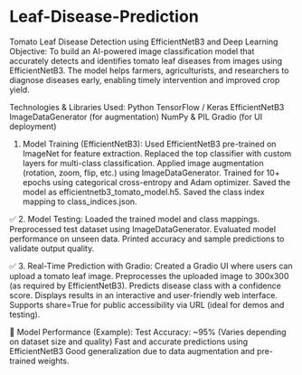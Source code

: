 # Leaf-Disease-Prediction
Tomato Leaf Disease Detection using EfficientNetB3 and Deep Learning
 Objective:
To build an AI-powered image classification model that accurately detects and identifies tomato leaf diseases from images using EfficientNetB3. The model helps farmers, agriculturists, and researchers to diagnose diseases early, enabling timely intervention and improved crop yield.

Technologies & Libraries Used:
Python
TensorFlow / Keras
EfficientNetB3
ImageDataGenerator (for augmentation)
NumPy & PIL
Gradio (for UI deployment)

 1. Model Training (EfficientNetB3):
Used EfficientNetB3 pre-trained on ImageNet for feature extraction.
Replaced the top classifier with custom layers for multi-class classification.
Applied image augmentation (rotation, zoom, flip, etc.) using ImageDataGenerator.
Trained for 10+ epochs using categorical cross-entropy and Adam optimizer.
Saved the model as efficientnetb3_tomato_model.h5.
Saved the class index mapping to class_indices.json.

✅ 2. Model Testing:
Loaded the trained model and class mappings.
Preprocessed test dataset using ImageDataGenerator.
Evaluated model performance on unseen data.
Printed accuracy and sample predictions to validate output quality.

✅ 3. Real-Time Prediction with Gradio:
Created a Gradio UI where users can upload a tomato leaf image.
Preprocesses the uploaded image to 300x300 (as required by EfficientNetB3).
Predicts disease class with a confidence score.
Displays results in an interactive and user-friendly web interface.
Supports share=True for public accessibility via URL (ideal for demos and testing).

🧪 Model Performance (Example):
Test Accuracy: ~95% (Varies depending on dataset size and quality)
Fast and accurate predictions using EfficientNetB3
Good generalization due to data augmentation and pre-trained weights.
